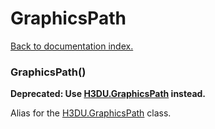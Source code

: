 # GraphicsPath

[Back to documentation index.](index.md)

 <a name='GraphicsPath'></a>
### GraphicsPath()

<b>Deprecated: Use <a href="H3DU.GraphicsPath.md">H3DU.GraphicsPath</a> instead.</b>

Alias for the <a href="H3DU.GraphicsPath.md">H3DU.GraphicsPath</a> class.
